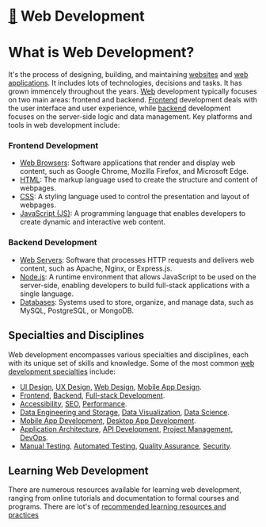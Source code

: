 # [🙈](README.md) Web Development

# What is Web Development?

It's the process of designing, building, and maintaining [websites](websites.md) and [web applications](web-apps.md). It includes lots of technologies, decisions and tasks. It has grown immencely throughout the years. [Web](web.md) development typically focuses on two main areas: frontend and backend. [Frontend](frontend.md) development deals with the user interface and user experience, while [backend](backend.md) development focuses on the server-side logic and data management. Key platforms and tools in web development include:

### Frontend Development

- [Web Browsers](browser.md): Software applications that render and display web content, such as Google Chrome, Mozilla Firefox, and Microsoft Edge.
- [HTML](html.md): The markup language used to create the structure and content of webpages.
- [CSS](css.md): A styling language used to control the presentation and layout of webpages.
- [JavaScript (JS)](javascript.md): A programming language that enables developers to create dynamic and interactive web content.

### Backend Development

- [Web Servers](web-servers.md): Software that processes HTTP requests and delivers web content, such as Apache, Nginx, or Express.js.
- [Node.js](nodejs.md): A runtime environment that allows JavaScript to be used on the server-side, enabling developers to build full-stack applications with a single language.
- [Databases](database.md): Systems used to store, organize, and manage data, such as MySQL, PostgreSQL, or MongoDB.

## Specialties and Disciplines

Web development encompasses various specialties and disciplines, each with its unique set of skills and knowledge. Some of the most common [web development specialties](specialties.md) include:

- [UI Design](ui.md), [UX Design](ux.md), [Web Design](web-design.md), [Mobile App Design](mobile-design.md).
- [Frontend](frontend.md), [Backend](backend.md), [Full-stack Development](fullstack.md).
- [Accessibility](accessibility.md), [SEO](seo.md), [Performance](performance.md).
- [Data Engineering and Storage](data-engineering.md), [Data Visualization](data-visualization.md), [Data Science](data-science.md).
- [Mobile App Development](mobile-app.md), [Desktop App Development](desktop-app.md).
- [Application Architecture](architecture.md), [API Development](api.md), [Project Management](project-management.md), [DevOps](devops.md).
- [Manual Testing](manual-testing.md), [Automated Testing](auto-testing.md), [Quality Assurance](qa.md), [Security](security.md).

## Learning Web Development

There are numerous resources available for learning web development, ranging from online tutorials and documentation to formal courses and programs. There are lot's of [recommended learning resources and practices](learning.md)
